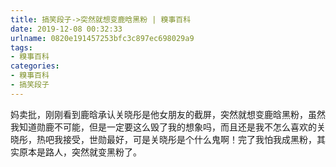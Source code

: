 ```yaml
---
title: 搞笑段子->突然就想变鹿晗黑粉 | 糗事百科
date: 2019-12-08 00:32:33
urlname: 0820e191457253bfc3c897ec698029a9
tags: 
- 糗事百科
categories:
- 糗事百科
- 搞笑段子
---
```

妈卖批，刚刚看到鹿晗承认关晓彤是他女朋友的截屏，突然就想变鹿晗黑粉，虽然我知道勋鹿不可能，但是一定要这么毁了我的想象吗，而且还是我不怎么喜欢的关晓彤，热吧我接受，世勋最好，可是关晓彤是个什么鬼啊！完了我怕我成黑粉，其实原本是路人，突然就变黑粉了。


